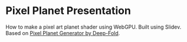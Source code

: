 # Pixel Planet Presentation

How to make a pixel art planet shader using WebGPU. Built using Slidev. Based on [Pixel Planet Generator by Deep-Fold](https://deep-fold.itch.io/pixel-planet-generator).
